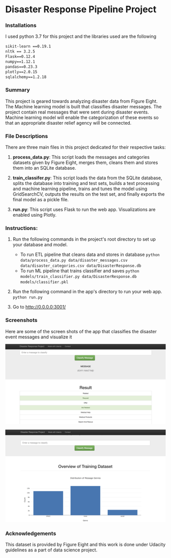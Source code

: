 # Disaster Response Pipeline Project
    
### Installations
I used python 3.7 for this project and the libraries used are the following

    sikit-learn ==0.19.1
    nltk == 3.2.5
    Flask==0.12.4
    numpy==1.12.1
    pandas==0.23.3
    plotly==2.0.15
    sqlalchemy==1.2.18

### Summary

This project is geared towards analyzing disaster data from Figure Eight. 
The Machine learning model is built that classifies disaster messages. 
The project contain real messages that were sent during disaster events. 
Machine learning model will enable the categorization of these events 
so that an appropriate disaster relief agency will be connected.


### File Descriptions

There are three main files in this project dedicated for their respective tasks:

1. **process_data.py**: This script loads the messages and categories datasets 
given by Figure Eight, merges them, cleans them and stores them into an SQLite
database.

2. **train_classifer.py**: This script loads the data from the SQLite database, 
splits the database into training and test sets, builds a text processing 
and machine learning pipeline, trains and tunes the model using GridSearchCV, 
outputs the results on the test set, and finally exports the final model as a 
pickle file.

3. **run.py**: This script uses Flask to run the web app. Visualizations are 
enabled using Plotly.


### Instructions:
1. Run the following commands in the project's root directory to set up your database and model.

    - To run ETL pipeline that cleans data and stores in database
        `python data/process_data.py data/disaster_messages.csv data/disaster_categories.csv data/DisasterResponse.db`
    - To run ML pipeline that trains classifier and saves
        `python models/train_classifier.py data/DisasterResponse.db models/classifier.pkl`

2. Run the following command in the app's directory to run your web app.
    `python run.py`

3. Go to http://0.0.0.0:3001/

### Screenshots
Here are some of the screen shots of the app that classifies the disaster event
messages and visualize it

![Alt text](classification.png?raw=true)

![Alt text](visualization.png?raw=true)

### Acknowledgements

This dataset is provided by Figure Eight and this work is done under Udacity
guidelines as a part of data science project.
